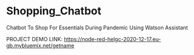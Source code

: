 # Shopping_Chatbot
Chatbot To Shop For Essentials During Pandemic Using Watson Assistant


PROJECT DEMO LINK: https://node-red-helgc-2020-12-17.eu-gb.mybluemix.net/getname
